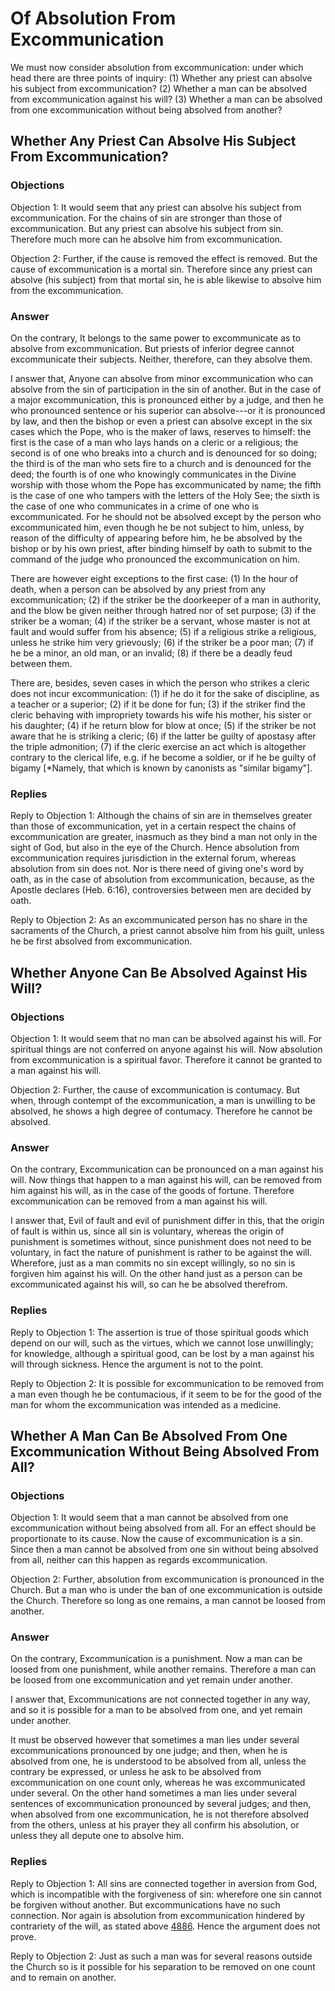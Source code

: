 # Of Absolution From Excommunication

We must now consider absolution from excommunication: under which head there are three points of inquiry:
(1) Whether any priest can absolve his subject from excommunication?
(2) Whether a man can be absolved from excommunication against his will?
(3) Whether a man can be absolved from one excommunication without being absolved from another?
## Whether Any Priest Can Absolve His Subject From Excommunication?

### Objections

Objection 1: It would seem that any priest can absolve his subject from excommunication. For the chains of sin are stronger than those of excommunication. But any priest can absolve his subject from sin. Therefore much more can he absolve him from excommunication.

Objection 2: Further, if the cause is removed the effect is removed. But the cause of excommunication is a mortal sin. Therefore since any priest can absolve (his subject) from that mortal sin, he is able likewise to absolve him from the excommunication.

### Answer

On the contrary, It belongs to the same power to excommunicate as to absolve from excommunication. But priests of inferior degree cannot excommunicate their subjects. Neither, therefore, can they absolve them.

I answer that, Anyone can absolve from minor excommunication who can absolve from the sin of participation in the sin of another. But in the case of a major excommunication, this is pronounced either by a judge, and then he who pronounced sentence or his superior can absolve---or it is pronounced by law, and then the bishop or even a priest can absolve except in the six cases which the Pope, who is the maker of laws, reserves to himself: the first is the case of a man who lays hands on a cleric or a religious; the second is of one who breaks into a church and is denounced for so doing; the third is of the man who sets fire to a church and is denounced for the deed; the fourth is of one who knowingly communicates in the Divine worship with those whom the Pope has excommunicated by name; the fifth is the case of one who tampers with the letters of the Holy See; the sixth is the case of one who communicates in a crime of one who is excommunicated. For he should not be absolved except by the person who excommunicated him, even though he be not subject to him, unless, by reason of the difficulty of appearing before him, he be absolved by the bishop or by his own priest, after binding himself by oath to submit to the command of the judge who pronounced the excommunication on him.

There are however eight exceptions to the first case: (1) In the hour of death, when a person can be absolved by any priest from any excommunication; (2) if the striker be the doorkeeper of a man in authority, and the blow be given neither through hatred nor of set purpose; (3) if the striker be a woman; (4) if the striker be a servant, whose master is not at fault and would suffer from his absence; (5) if a religious strike a religious, unless he strike him very grievously; (6) if the striker be a poor man; (7) if he be a minor, an old man, or an invalid; (8) if there be a deadly feud between them.

There are, besides, seven cases in which the person who strikes a cleric does not incur excommunication: (1) if he do it for the sake of discipline, as a teacher or a superior; (2) if it be done for fun; (3) if the striker find the cleric behaving with impropriety towards his wife his mother, his sister or his daughter; (4) if he return blow for blow at once; (5) if the striker be not aware that he is striking a cleric; (6) if the latter be guilty of apostasy after the triple admonition; (7) if the cleric exercise an act which is altogether contrary to the clerical life, e.g. if he become a soldier, or if he be guilty of bigamy [*Namely, that which is known by canonists as "similar bigamy"].

### Replies

Reply to Objection 1: Although the chains of sin are in themselves greater than those of excommunication, yet in a certain respect the chains of excommunication are greater, inasmuch as they bind a man not only in the sight of God, but also in the eye of the Church. Hence absolution from excommunication requires jurisdiction in the external forum, whereas absolution from sin does not. Nor is there need of giving one's word by oath, as in the case of absolution from excommunication, because, as the Apostle declares (Heb. 6:16), controversies between men are decided by oath.

Reply to Objection 2: As an excommunicated person has no share in the sacraments of the Church, a priest cannot absolve him from his guilt, unless he be first absolved from excommunication.
## Whether Anyone Can Be Absolved Against His Will?

### Objections

Objection 1: It would seem that no man can be absolved against his will. For spiritual things are not conferred on anyone against his will. Now absolution from excommunication is a spiritual favor. Therefore it cannot be granted to a man against his will.

Objection 2: Further, the cause of excommunication is contumacy. But when, through contempt of the excommunication, a man is unwilling to be absolved, he shows a high degree of contumacy. Therefore he cannot be absolved.

### Answer

On the contrary, Excommunication can be pronounced on a man against his will. Now things that happen to a man against his will, can be removed from him against his will, as in the case of the goods of fortune. Therefore excommunication can be removed from a man against his will.

I answer that, Evil of fault and evil of punishment differ in this, that the origin of fault is within us, since all sin is voluntary, whereas the origin of punishment is sometimes without, since punishment does not need to be voluntary, in fact the nature of punishment is rather to be against the will. Wherefore, just as a man commits no sin except willingly, so no sin is forgiven him against his will. On the other hand just as a person can be excommunicated against his will, so can he be absolved therefrom.

### Replies

Reply to Objection 1: The assertion is true of those spiritual goods which depend on our will, such as the virtues, which we cannot lose unwillingly; for knowledge, although a spiritual good, can be lost by a man against his will through sickness. Hence the argument is not to the point.

Reply to Objection 2: It is possible for excommunication to be removed from a man even though he be contumacious, if it seem to be for the good of the man for whom the excommunication was intended as a medicine.
## Whether A Man Can Be Absolved From One Excommunication Without Being Absolved From All?

### Objections

Objection 1: It would seem that a man cannot be absolved from one excommunication without being absolved from all. For an effect should be proportionate to its cause. Now the cause of excommunication is a sin. Since then a man cannot be absolved from one sin without being absolved from all, neither can this happen as regards excommunication.

Objection 2: Further, absolution from excommunication is pronounced in the Church. But a man who is under the ban of one excommunication is outside the Church. Therefore so long as one remains, a man cannot be loosed from another.

### Answer

On the contrary, Excommunication is a punishment. Now a man can be loosed from one punishment, while another remains. Therefore a man can be loosed from one excommunication and yet remain under another.

I answer that, Excommunications are not connected together in any way, and so it is possible for a man to be absolved from one, and yet remain under another.

It must be observed however that sometimes a man lies under several excommunications pronounced by one judge; and then, when he is absolved from one, he is understood to be absolved from all, unless the contrary be expressed, or unless he ask to be absolved from excommunication on one count only, whereas he was excommunicated under several. On the other hand sometimes a man lies under several sentences of excommunication pronounced by several judges; and then, when absolved from one excommunication, he is not therefore absolved from the others, unless at his prayer they all confirm his absolution, or unless they all depute one to absolve him.

### Replies

Reply to Objection 1: All sins are connected together in aversion from God, which is incompatible with the forgiveness of sin: wherefore one sin cannot be forgiven without another. But excommunications have no such connection. Nor again is absolution from excommunication hindered by contrariety of the will, as stated above [4886](A[2]). Hence the argument does not prove.

Reply to Objection 2: Just as such a man was for several reasons outside the Church so is it possible for his separation to be removed on one count and to remain on another.
